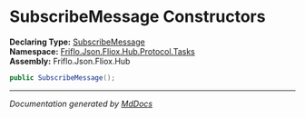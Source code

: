 ﻿<!--  
  <auto-generated>   
    The contents of this file were generated by a tool.  
    Changes to this file may be list if the file is regenerated  
  </auto-generated>   
-->

# SubscribeMessage Constructors

**Declaring Type:** [SubscribeMessage](../index.md)  
**Namespace:** [Friflo.Json.Fliox.Hub.Protocol.Tasks](../../index.md)  
**Assembly:** Friflo.Json.Fliox.Hub

```csharp
public SubscribeMessage();
```
___

*Documentation generated by [MdDocs](https://github.com/ap0llo/mddocs)*
